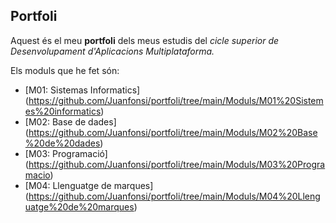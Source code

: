 ## Portfoli

Aquest és el meu **portfoli** dels meus estudis del *cicle superior de Desenvolupament d'Aplicacions Multiplataforma.*

Els moduls que he fet són:
- [M01: Sistemas Informatics] (https://github.com/Juanfonsi/portfoli/tree/main/Moduls/M01%20Sistemes%20informatics) 
- [M02: Base de dades] (https://github.com/Juanfonsi/portfoli/tree/main/Moduls/M02%20Base%20de%20dades)
- [M03: Programació] (https://github.com/Juanfonsi/portfoli/tree/main/Moduls/M03%20Programacio)
- [M04: Llenguatge de marques] (https://github.com/Juanfonsi/portfoli/tree/main/Moduls/M04%20Llenguatge%20de%20marques)
